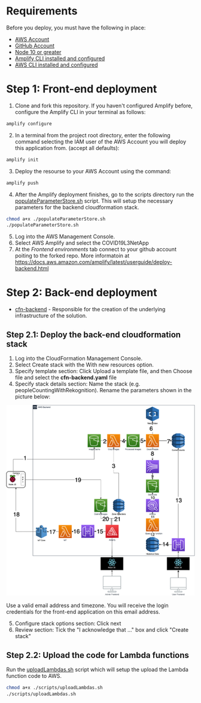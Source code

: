# Requirements
Before you deploy, you must have the following in place:
*  [AWS Account](https://aws.amazon.com/account/) 
*  [GitHub Account](https://github.com/) 
*  [Node 10 or greater](https://nodejs.org/en/download/) 
*  [Amplify CLI installed and configured](https://aws-amplify.github.io/docs/cli-toolchain/quickstart#quickstart) 
*  [AWS CLI installed and configured](https://aws.amazon.com/cli/) 


# Step 1: Front-end deployment

1.  Clone and fork this repository.
    If you haven't configured Amplify before, configure the Amplify CLI in your terminal as follows:
```bash
amplify configure
```

2.  In a terminal from the project root directory, enter the following command selecting the IAM user of the AWS Account you will deploy this application from. (accept all defaults):

```bash
amplify init
```

3.  Deploy the resourse to your AWS Account using the command:
```bash
amplify push
```

4.  After the Amplify deployment finishes, go to the scripts directory run the [populateParameterStore.sh](../scripts/populateParameterStore.sh) script. This will setup the necessary parameters for the backend cloudformation stack.
```bash
chmod a+x ./populateParameterStore.sh 
./populateParameterStore.sh
```
5. Log into the AWS Management Console.
6. Select AWS Amplify and select the COVID19L3NetApp
7. At the *Frontend environments* tab connect to your github account poiting to the forked repo. More informatoin at https://docs.aws.amazon.com/amplify/latest/userguide/deploy-backend.html

# Step 2: Back-end deployment

* [cfn-backend](../backend/cfn-backend.yaml) - Responsible for the creation of the underlying infrastructure of the solution.

## Step 2.1: Deploy the back-end cloudformation stack

1. Log into the CloudFormation Management Console.
2. Select Create stack with the With new resources option.
3. Specify template section: Click Upload a template file, and then Choose file and select the **cfn-backend.yaml** file
4. Specify stack details section: Name the stack (e.g. peopleCountingWithRekognition). Rename the parameters shown in the picture below:

<img src="./images/diagram.png"  width="600"/>

Use a valid email address and timezone. You will receive the login credentials for the front-end application on this
email address.

5. Configure stack options section: Click next
6. Review section: Tick the "I acknowledge that ..." box and click "Create stack"

## Step 2.2: Upload the code for Lambda functions

Run the [uploadLambdas.sh](../scripts/populateParameterStore.sh) script which will setup the upload the Lambda function code to AWS.
```bash
chmod a+x ./scripts/uploadLambdas.sh 
./scripts/uploadLambdas.sh
```